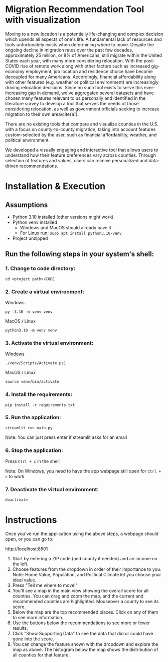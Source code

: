 # Migration Recommendation Tool with visualization
Moving to a new location is a potentially life-changing and complex decision which upends all
aspects of one's life. A fundamental lack of resources and tools unfortunately exists when
determining where to move. Despite the ongoing decline in migration rates over the past few decades,
approximately 25 million, or 8\% of Americans, still migrate within the United States each year,
with many more considering relocation. With the post-COVID rise of remote work along with other
factors such as increased gig-economy employment, job location and residence choice have become
decoupled for many Americans. Accordingly, financial affordability along with other features (e.g.
weather or political environment) are increasingly driving relocation decisions. Since no such tool
exists to serve this ever-increasing gap in demand, we've aggregated several datasets and have
chosen many features relevant to us personally and identified in the literature survey to develop a
tool that serves the needs of those considering relocation, as well as government officials seeking
to increase migration to their own area\cite{a1}.

There are no existing tools that compare and visualize counties in the U.S. with a focus on
county-to-county migration, taking into account features custom-selected by the user, such as
financial affordability, weather, and political environment.

We developed a visually engaging and interactive tool that allows users to understand how their
feature preferences vary across counties. Through selection of features and values, users can
receive personalized and data-driven recommendations.


# Installation & Execution
## Assumptions
- Python 3.10 installed (other versions might work)
- Python venv installed
    - Windows and MacOS should already have it
    - For Linux run: `sudo apt install python3.10-venv`
- Project unzipped


## Run the following steps in your system's shell:
### 1. Change to code directory:

    cd <project path>/CODE

### 2. Create a virtual environment:
Windows

    py -3.10 -m venv venv

MacOS / Linux

    python3.10 -m venv venv

### 3. Activate the virtual environment:
Windows

    ./venv/Scripts/Activate.ps1

MacOS / Linux

    source venv/bin/activate

### 4. Install the requirements:

    pip install -r requirements.txt

### 5. Run the application:

    streamlit run main.py

Note: You can just press enter if streamlit asks for an email

### 6. Stop the application:

Press `Ctrl + c` in the shell

Note: On Windows, you need to have the app webpage still open for `Ctrl + c` to work

### 7. Deactivate the virtual environment:

    deactivate


# Instructions
Once you've run the application using the above steps, a webpage should open, or you can go to:

http://localhost:8501

1.  Start by entering a ZIP code (and county if needed) and an income on the left.
2.  Choose features from the dropdown in order of their importance to you.
    Note: Home Value, Population, and Political Climate let you choose your ideal value.
3.  Press "Tell me where to move!"
4.  You'll see a map in the main view showing the overall score for all counties. You can drag
    and zoom the map, and the current and recommended counties are highlighted. Mouseover a
    county to see its score.
5.  Below the map are the top recommended places. Click on any of them to see more information.
6.  Use the buttons below the recommendations to see more or fewer results.
7.  Click "Show Supporting Data" to see the data that did or could have gone into the score.
8.  You can change the feature shown with the dropdown and explore the map as above. The
    histogram below the map shows the distribution of all counties for that feature.
